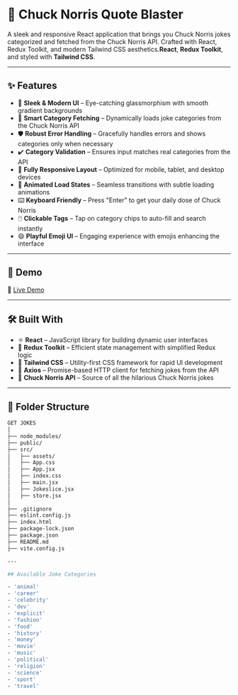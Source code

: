 # 🤠 Chuck Norris Quote Blaster

A sleek and responsive React application that brings you Chuck Norris jokes categorized and fetched from the Chuck Norris API. Crafted with React, Redux Toolkit, and modern Tailwind CSS aesthetics.**React**, **Redux Toolkit**, and styled with **Tailwind CSS**.

---

## ✨ Features

- 🎨 **Sleek & Modern UI** – Eye-catching glassmorphism with smooth gradient backgrounds  
- 🧠 **Smart Category Fetching** – Dynamically loads joke categories from the Chuck Norris API  
- 🛡️ **Robust Error Handling** – Gracefully handles errors and shows categories only when necessary  
- ✔️ **Category Validation** – Ensures input matches real categories from the API  
- 📱 **Fully Responsive Layout** – Optimized for mobile, tablet, and desktop devices  
- 🔄 **Animated Load States** – Seamless transitions with subtle loading animations  
- ⌨️ **Keyboard Friendly** – Press "Enter" to get your daily dose of Chuck Norris  
- 🖱️ **Clickable Tags** – Tap on category chips to auto-fill and search instantly  
- 😄 **Playful Emoji UI** – Engaging experience with emojis enhancing the interface  
  

---

## 🚀 Demo

🔗 [Live Demo](https://joke-generator-tawny.vercel.app/)

---

## 🛠️ Built With

- ⚛️ **React** – JavaScript library for building dynamic user interfaces  
- 🧰 **Redux Toolkit** – Efficient state management with simplified Redux logic  
- 🎨 **Tailwind CSS** – Utility-first CSS framework for rapid UI development  
- 📡 **Axios** – Promise-based HTTP client for fetching jokes from the API  
- 🔗 **Chuck Norris API** – Source of all the hilarious Chuck Norris jokes  

---

## 📂 Folder Structure
```bash
GET JOKES 
│
├── node_modules/
├── public/
├── src/
│   ├── assets/              
│   ├── App.css             
│   ├── App.jsx              
│   ├── index.css           
│   ├── main.jsx             
│   ├── Jokeslice.jsx        
│   ├── store.jsx            
│
├── .gitignore
├── eslint.config.js
├── index.html               
├── package-lock.json
├── package.json
├── README.md
├── vite.config.js           

---

## Available Joke Categories

- 'animal'  
- 'career'  
- 'celebrity'  
- 'dev'  
- 'explicit'  
- 'fashion'  
- 'food'  
- 'history'  
- 'money'  
- 'movie'  
- 'music'  
- 'political'  
- 'religion'  
- 'science'  
- 'sport'  
- 'travel'



